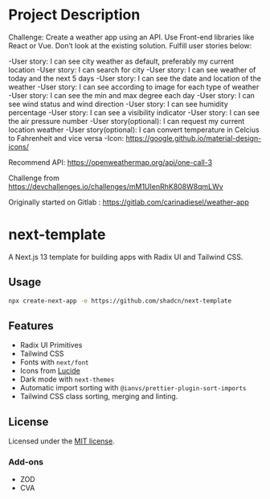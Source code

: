 # Project Description

Challenge: Create a weather app using an API. Use Front-end libraries like React or Vue. Don’t look at the existing solution. Fulfill user stories below:

-User story: I can see city weather as default, preferably my current location
-User story: I can search for city
-User story: I can see weather of today and the next 5 days
-User story: I can see the date and location of the weather
-User story: I can see according to image for each type of weather
-User story: I can see the min and max degree each day
-User story: I can see wind status and wind direction
-User story: I can see humidity percentage
-User story: I can see a visibility indicator
-User story: I can see the air pressure number
-User story(optional): I can request my current location weather
-User story(optional): I can convert temperature in Celcius to Fahrenheit and vice versa
-Icon: https://google.github.io/material-design-icons/

Recommend API:  https://openweathermap.org/api/one-call-3 

Challenge from https://devchallenges.io/challenges/mM1UIenRhK808W8qmLWv

Originally started on Gitlab : https://gitlab.com/carinadiesel/weather-app

# next-template

A Next.js 13 template for building apps with Radix UI and Tailwind CSS.

## Usage

```bash
npx create-next-app -e https://github.com/shadcn/next-template
```

## Features

- Radix UI Primitives
- Tailwind CSS
- Fonts with `next/font`
- Icons from [Lucide](https://lucide.dev)
- Dark mode with `next-themes`
- Automatic import sorting with `@ianvs/prettier-plugin-sort-imports`
- Tailwind CSS class sorting, merging and linting.

## License

Licensed under the [MIT license](https://github.com/shadcn/ui/blob/main/LICENSE.md).

### Add-ons

- ZOD
- CVA
